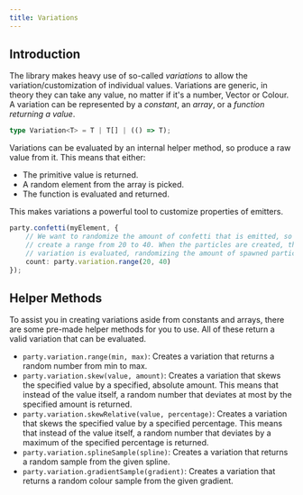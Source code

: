 ```yaml
---
title: Variations
---
```


## Introduction

The library makes heavy use of so-called _variations_ to allow the variation/customization of individual values. Variations are generic, in theory they can take any value, no matter if it's a number, Vector or Colour. A variation can be represented by a _constant_, an _array_, or a _function returning a value_.

```ts
type Variation<T> = T | T[] | (() => T);
```

Variations can be evaluated by an internal helper method, so produce a raw value from it. This means that either:

-   The primitive value is returned.
-   A random element from the array is picked.
-   The function is evaluated and returned.

This makes variations a powerful tool to customize properties of emitters.

```ts {5}
party.confetti(myElement, {
    // We want to randomize the amount of confetti that is emitted, so we
    // create a range from 20 to 40. When the particles are created, this
    // variation is evaluated, randomizing the amount of spawned particles.
    count: party.variation.range(20, 40)
});
```

## Helper Methods

To assist you in creating variations aside from constants and arrays, there are some pre-made helper methods for you to use. All of these return a valid variation that can be evaluated.

-   `party.variation.range(min, max)`: Creates a variation that returns a random number from min to max.
-   `party.variation.skew(value, amount)`: Creates a variation that skews the specified value by a specified, absolute amount. This means that instead of the value itself, a random number that deviates at most by the specified amount is returned.
-   `party.variation.skewRelative(value, percentage)`: Creates a variation that skews the specified value by a specified percentage. This means that instead of the value itself, a random number that deviates by a maximum of the specified percentage is returned.
-   `party.variation.splineSample(spline)`: Creates a variation that returns a random sample from the given spline.
-   `party.variation.gradientSample(gradient)`: Creates a variation that returns a random colour sample from the given gradient.
